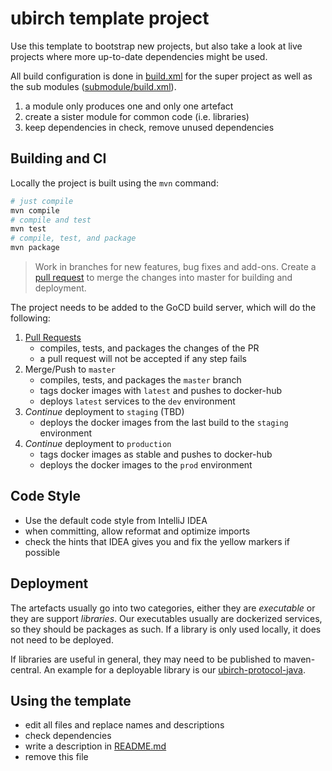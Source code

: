 # ubirch template project

Use this template to bootstrap new projects, but also take a look at live projects
where more up-to-date dependencies might be used.

All build configuration is done in [build.xml](build.xml) for the super project
as well as the sub modules ([submodule/build.xml](submodule/build.xml)). 

1. a module only produces one and only one artefact
2. create a sister module for common code (i.e. libraries)
3. keep dependencies in check, remove unused dependencies

## Building and CI

Locally the project is built using the `mvn` command:

```bash
# just compile
mvn compile
# compile and test
mvn test
# compile, test, and package
mvn package
```

> Work in branches for new features, bug fixes and add-ons. Create a [pull request](https://help.github.com/articles/about-pull-requests/)
> to merge the changes into master for building and deployment.

The project needs to be added to the GoCD build server, which will do the following:

1. [Pull Requests](https://help.github.com/articles/about-pull-requests/)
   * compiles, tests, and packages the changes of the PR
   * a pull request will not be accepted if any step fails
2. Merge/Push to `master`
   * compiles, tests, and packages the `master` branch
   * tags docker images with `latest` and pushes to docker-hub
   * deploys `latest` services to the `dev` environment
3. *Continue* deployment to `staging` (TBD)
   * deploys the docker images from the last build to the `staging` environment
4. *Continue* deployment to `production`
   * tags docker images as stable and pushes to docker-hub
   * deploys the docker images to the `prod` environment
  
## Code Style

- Use the default code style from IntelliJ IDEA
- when committing, allow reformat and optimize imports
- check the hints that IDEA gives you and fix the yellow markers if possible

## Deployment

The artefacts usually go into two categories, either they are _executable_ or they
are support _libraries_. Our executables usually are dockerized services, so they 
should be packages as such. If a library is only used locally, it does not need to be deployed.

If libraries are useful in general, they may need to be published to maven-central.
An example for a deployable library is our [ubirch-protocol-java](https://github.com/ubirch/ubirch-protocol-java).

## Using the template

- edit all files and replace names and descriptions
- check dependencies
- write a description in [README.md](README.md)
- remove this file

